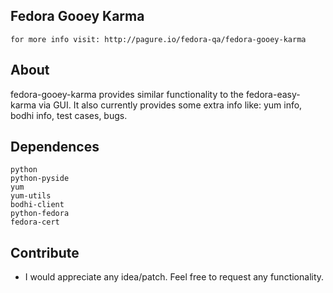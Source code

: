 ## Fedora Gooey Karma

    for more info visit: http://pagure.io/fedora-qa/fedora-gooey-karma

## About

fedora-gooey-karma provides similar functionality to the fedora-easy-karma via GUI. It also currently provides some extra info like: yum info, bodhi info, test cases, bugs.

## Dependences

    python
    python-pyside
    yum
    yum-utils
    bodhi-client
    python-fedora
    fedora-cert

## Contribute

 * I would appreciate any idea/patch. Feel free to request any functionality.
